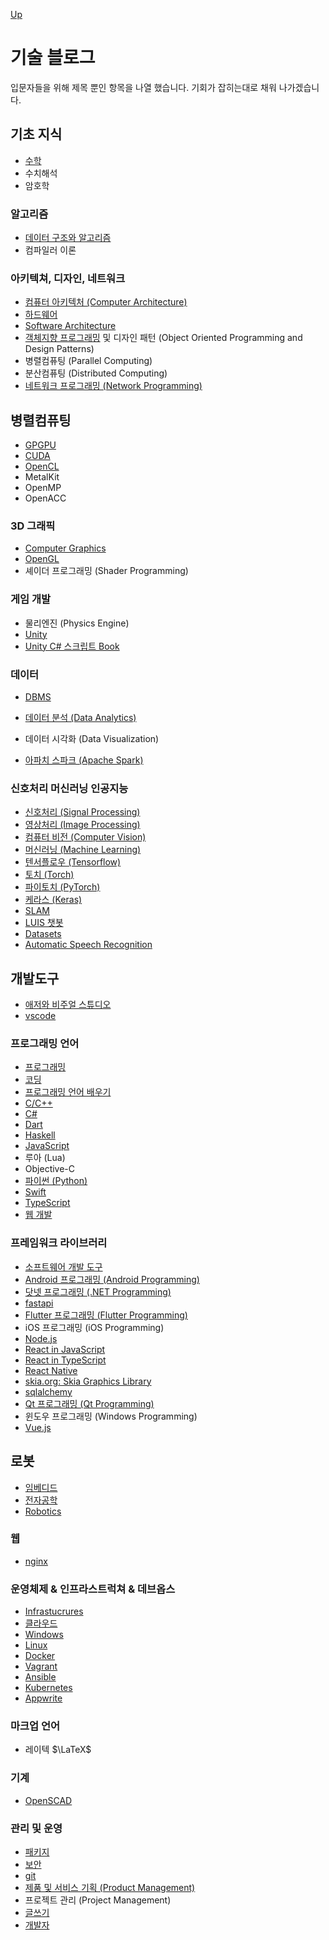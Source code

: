 [Up](../index.md)

# 기술 블로그

입문자들을 위해 제목 뿐인 항목을 나열 했습니다. 기회가 잡히는대로 채워 나가겠습니다.

## 기초 지식

- [수학](mathematics/index.md)
- 수치해석
- 암호학

### 알고리즘

- [데이터 구조와 알고리즘](algorithm/index.md)
- 컴파일러 이론

### 아키텍쳐, 디자인, 네트워크

- [컴퓨터 아키텍처 (Computer Architecture)](computer_architecture/index.md)
- [하드웨어](hardware/index.md)
- [Software Architecture](software_architecture/index.md)
- [객체지향 프로그래밍](./object_oriented_programming/index.md) 및 디자인 패턴 (Object Oriented Programming and Design Patterns)
- 병렬컴퓨팅 (Parallel Computing)
- 분산컴퓨팅 (Distributed Computing)
- [네트워크 프로그래밍 (Network Programming)](./networks/index.md)

## 병렬컴퓨팅

- [GPGPU](gpgpu/index.md)
- [CUDA](cuda/index.md)
- [OpenCL](opencl/index.md)
- MetalKit
- OpenMP
- OpenACC

### 3D 그래픽

- [Computer Graphics](computer_graphics/index.md)
- [OpenGL](opengl/index.md)
- 셰이더 프로그래밍 (Shader Programming)

### 게임 개발

- 물리엔진 (Physics Engine)
- [Unity](unity3d/index.md)
- [Unity C# 스크립트 Book](unity_csharp_script_book/index.md)

### 데이터

- [DBMS](./dbms/index.md)

- [데이터 분석 (Data Analytics)](data_analytics/index.md)
- 데이터 시각화 (Data Visualization)
- [아파치 스파크 (Apache Spark)](apache_spark/index.md)

### 신호처리 머신러닝 인공지능

- [신호처리 (Signal Processing)](signal_processing/index.md)
- [영상처리 (Image Processing)](image_processing/index.md)
- [컴퓨터 비전 (Computer Vision)](computer_vision/index.md)
- [머신러닝 (Machine Learning)](machine_learning/index.md)
- [텐서플로우 (Tensorflow)](tensorflow/index.md)
- [토치 (Torch)](torch/index.md)
- [파이토치 (PyTorch)](pytorch/index.md)
- [케라스 (Keras)](keras/index.md)
- [SLAM](slam/index.md)
- [LUIS 챗봇](./azure_visual_studio/luis_chat_bot.md)
- [Datasets](datasets/index.md)
- [Automatic Speech Recognition](./asr/index.md)

## 개발도구

- [애저와 비주얼 스튜디오](azure_visual_studio/index.md)
- [vscode](vscode/index.md)

### 프로그래밍 언어

- [프로그래밍](programming/index.md)
- [코딩](coding/index.md)
- [프로그래밍 언어 배우기](./learning_programming_languages/index.md)
- [C/C++](c_language/index.md)
- [C#](csharp/index.md)
- [Dart](./dart/index.md)
- [Haskell](./haskell/index.md)
- [JavaScript](./javascript/index.md)
- 루아 (Lua)
- Objective-C
- [파이썬 (Python)](python/index.md)
- [Swift](./swift/index.md)
- [TypeScript](typescript/index.md)
- [웹 개발](web/index.md)

### 프레임워크 라이브러리

- [소프트웨어 개발 도구](software_development_environments/index.md)
- [Android 프로그래밍 (Android Programming)](./android/index.md)
- [닷넷 프로그래밍 (.NET Programming)](dotnet/index.md)
- [fastapi](./fastapi/index.md)
- [Flutter 프로그래밍 (Flutter Programming)](./flutter/index.md)
- iOS 프로그래밍 (iOS Programming)
- [Node.js](./nodejs/index.md)
- [React in JavaScript](./react_in_js/index.md)
- [React in TypeScript](./react_in_ts/index.md)
- [React Native](./react_native/index.md)
- [skia.org: Skia Graphics Library](https://skia.org/)
- [sqlalchemy](./sqlalchemy/index.md)
- [Qt 프로그래밍 (Qt Programming)](qt_programming/index.md)
- 윈도우 프로그래밍 (Windows Programming)
- [Vue.js](vuejs/index.md)

## 로봇

- [임베디드](embedded/index.md)
- [전자공학](electronics/index.md)
- [Robotics](./robotics/index.md)

### 웹

- [nginx](./nginx/index.md)

### 운영체제 & 인프라스트럭쳐 & 데브옵스

- [Infrastucrures](./infrastructures/index.md)
- [클라우드](./clouds/index.md)
- [Windows](./windows/index.md)
- [Linux](./linux/index.md)
- [Docker](./docker/index.md)
- [Vagrant](./vagrant/index.md)
- [Ansible](./ansible/index.md)
- [Kubernetes](./kubernetes/index.md)
- [Appwrite](./appwrite/index.md)

### 마크업 언어

- 레이텍 $\LaTeX$

### 기계

- [OpenSCAD](openscad/index.md)

### 관리 및 운영

- [패키지](./packages/index.md)
- [보안](securities/index.md)
- [git](./git/index.md)
- [제품 및 서비스 기획 (Product Management)](product_managements/index.md)
- 프로젝트 관리 (Project Management)
- [글쓰기](writing/index.md)
- [개발자](./developers/index.md)
